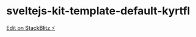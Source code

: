 # sveltejs-kit-template-default-kyrtfl

[Edit on StackBlitz ⚡️](https://stackblitz.com/edit/sveltejs-kit-template-default-kyrtfl)